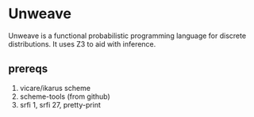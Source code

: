 # Unweave

Unweave is a functional probabilistic programming language for discrete distributions.
It uses Z3 to aid with inference.

## prereqs

1. vicare/ikarus scheme
2. scheme-tools (from github)
3. srfi 1, srfi 27, pretty-print
